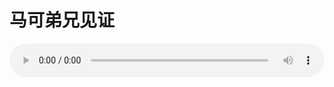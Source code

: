 # 马可弟兄见证

<audio style="width: 100%;" preload="false" controls controlslist="nodownload"><source src="http://file.simai.life/audio/mp3/old/24996.mp3" type="audio/mpeg">Your browser does not support the audio element.</audio>


